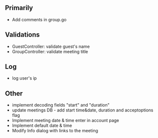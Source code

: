 ## Primarily
- Add comments in group.go

## Validations
- GuestController: validate guest's name
- GroupController: validate meeting title

## Log
- log user's ip

## Other
- implement decoding fields "start" and "duration"
- update meetings DB - add start time&date, duration and acceptoptions flag
- Implement meeting date & time enter in account page
- Implement default date & time
- Modify Info dialog with links to the meeting
